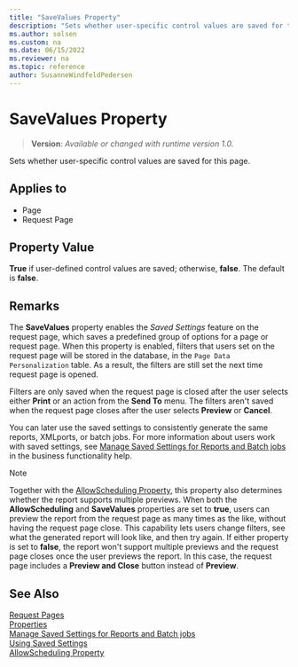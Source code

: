 ```yaml
---
title: "SaveValues Property"
description: "Sets whether user-specific control values are saved for this page."
ms.author: solsen
ms.custom: na
ms.date: 06/15/2022
ms.reviewer: na
ms.topic: reference
author: SusanneWindfeldPedersen
---
```

[//]: # (START>DO_NOT_EDIT)
[//]: # (IMPORTANT:Do not edit any of the content between here and the END>DO_NOT_EDIT.)
[//]: # (Any modifications should be made in the .xml files in the ModernDev repo.)
# SaveValues Property
> **Version**: _Available or changed with runtime version 1.0._

Sets whether user-specific control values are saved for this page.

## Applies to
-   Page
-   Request Page

[//]: # (IMPORTANT: END>DO_NOT_EDIT)


## Property Value  

**True** if user-defined control values are saved; otherwise, **false**. The default is **false**.  
  
## Remarks  

The **SaveValues** property enables the *Saved Settings* feature on the request page, which saves a predefined group of options for a page or request page. When this property is enabled, filters that users set on the request page will be stored in the database, in the `Page Data Personalization` table. As a result, the filters are still set the next time request page is opened.

Filters are only saved when the request page is closed after the user selects either **Print** or an action from the **Send To** menu. The filters aren't saved when the request page closes after the user selects **Preview** or **Cancel**.

You can later use the saved settings to consistently generate the same reports, XMLports, or batch jobs. For more information about users work with saved settings, see [Manage Saved Settings for Reports and Batch jobs](/dynamics365/business-central/reports-saving-reusing-settings) in the business functionality help.

> [!NOTE]
> Together with the [AllowScheduling Property](devenv-allowscheduling-property.md), this property also determines whether the report supports multiple previews. When both the **AllowScheduling** and **SaveValues** properties are set to **true**, users can preview the report from the request page as many times as the like, without having the request page close. This capability lets users change filters, see what the generated report will look like, and then try again. If either property is set to **false**, the report won't support multiple previews and the request page closes once the user previews the report. In this case, the request page includes a **Preview and Close** button instead of **Preview**.

## See Also

[Request Pages](../devenv-request-pages.md)  
[Properties](devenv-properties.md)  
[Manage Saved Settings for Reports and Batch jobs](/dynamics365/business-central/reports-saving-reusing-settings)  
[Using Saved Settings](/dynamics365/business-central/ui-work-report#SavedSettings)  
[AllowScheduling Property](devenv-allowscheduling-property.md) 
